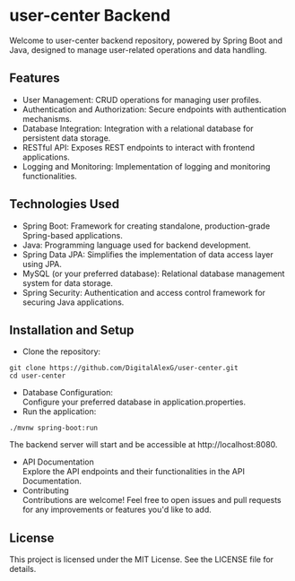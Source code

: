 # user-center Backend
Welcome to user-center backend repository, powered by Spring Boot and Java, designed to manage user-related operations and data handling.

## Features
+ User Management: CRUD operations for managing user profiles.
+ Authentication and Authorization: Secure endpoints with authentication mechanisms.
+ Database Integration: Integration with a relational database for persistent data storage.
+ RESTful API: Exposes REST endpoints to interact with frontend applications.
+ Logging and Monitoring: Implementation of logging and monitoring functionalities.
## Technologies Used
+ Spring Boot: Framework for creating standalone, production-grade Spring-based applications.
+ Java: Programming language used for backend development.
+ Spring Data JPA: Simplifies the implementation of data access layer using JPA.
+ MySQL (or your preferred database): Relational database management system for data storage.
+ Spring Security: Authentication and access control framework for securing Java applications.

## Installation and Setup
+ Clone the repository:
```
git clone https://github.com/DigitalAlexG/user-center.git
cd user-center
```
+ Database Configuration:  
 Configure your preferred database in application.properties.
+ Run the application:  

```
./mvnw spring-boot:run
```
  The backend server will start and be accessible at http://localhost:8080.

+ API Documentation  
  Explore the API endpoints and their functionalities in the API Documentation.
+ Contributing  
  Contributions are welcome! Feel free to open issues and pull requests for any improvements or features you'd like to add.

## License
This project is licensed under the MIT License. See the LICENSE file for details.
